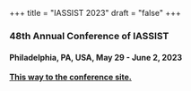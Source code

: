 +++
title = "IASSIST 2023"
draft = "false"
+++

### 48th Annual Conference of IASSIST

#### Philadelphia, PA, USA, May 29 - June 2, 2023

**[This way to the conference site.](/conferences/iassist2023)**


<br />

<br />

